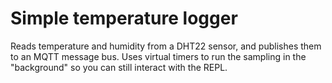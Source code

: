 # Simple temperature logger

Reads temperature and humidity from a DHT22 sensor, and publishes them to an
MQTT message bus. Uses virtual timers to run the sampling in the
"background" so you can still interact with the REPL.

